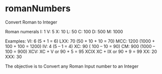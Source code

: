 # romanNumbers
Convert Roman to Integer

Roman numerals
I: 1
V: 5
X: 10
L: 50
C: 100
D: 500
M: 1000

Examples:
VI: 6 (5 + 1 = 6)
LXX: 70 (50 + 10 + 10 = 70)
MCC: 1200 (1000 + 100 + 100 = 1200)
IV: 4 (5 – 1 = 4)
XC: 90 ( 100 – 10 = 90)
CM: 900 (1000 – 100 = 900)
XCV: XC + V or 90 + 5 = 95
XCIX XC + IX or 90 + 9 = 99
XX: 20
XXX: 30

The objective is to Convert any Roman Input number to an Integer
